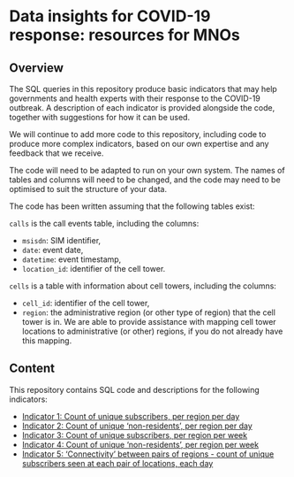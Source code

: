 # Data insights for COVID-19 response: resources for MNOs

## Overview

The SQL queries in this repository produce basic indicators that may help governments and health experts with their response to the COVID-19 outbreak. A description of each indicator is provided alongside the code, together with suggestions for how it can be used. 

We will continue to add more code to this repository, including code to produce more complex indicators, based on our own expertise and any feedback that we receive. 

The code will need to be adapted to run on your own system. The names of tables and columns will need to be changed, and the code may need to be optimised to suit the structure of your data.

The code has been written assuming that the following tables exist:

`calls` is the call events table, including the columns:
- `msisdn`: SIM identifier,
- `date`: event date,
- `datetime`: event timestamp,
- `location_id`: identifier of the cell tower.

`cells` is a table with information about cell towers, including the columns:
- `cell_id`: identifier of the cell tower,
- `region`: the administrative region (or other type of region) that the cell tower is in. We are able to provide assistance with mapping cell tower locations to administrative (or other) regions, if you do not already have this mapping.

## Content

This repository contains SQL code and descriptions for the following indicators:
- [Indicator 1: Count of unique subscribers, per region per day](indicator_1.md)
- [Indicator 2: Count of unique ‘non-residents’, per region per day](indicator_2.md)
- [Indicator 3: Count of unique subscribers, per region per week](indicator_3.md)
- [Indicator 4: Count of unique ‘non-residents’, per region per week](indicator_4.md)
- [Indicator 5: ‘Connectivity’ between pairs of regions - count of unique subscribers seen at each pair of locations, each day](indicator_5.md)
